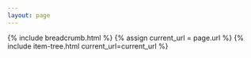 ```yaml
---
layout: page
---
```

{% include breadcrumb.html %}
{% assign current_url = page.url %}
{% include item-tree.html current_url=current_url %}
